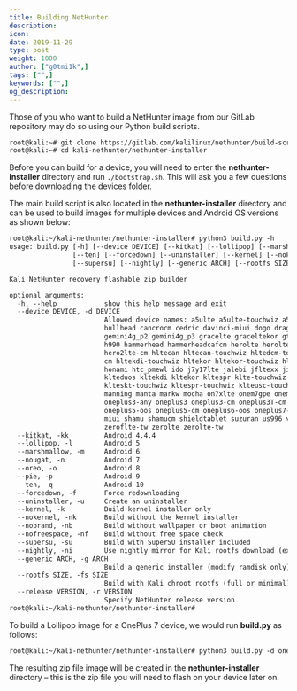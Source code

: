 ```yaml
---
title: Building NetHunter
description:
icon:
date: 2019-11-29
type: post
weight: 1000
author: ["g0tmi1k",]
tags: ["",]
keywords: ["",]
og_description:
---
```


Those of you who want to build a NetHunter image from our GitLab repository may do so using our Python build scripts.

```markdown
root@kali:~# git clone https://gitlab.com/kalilinux/nethunter/build-scripts/kali-nethunter-project
root@kali:~# cd kali-nethunter/nethunter-installer
```
Before you can build for a device, you will need to enter the **nethunter-installer** directory and run `./bootstrap.sh`. This will ask you a few questions before downloading the devices folder.

The main build script is also located in the **nethunter-installer** directory and can be used to build images for multiple devices and Android OS versions as shown below:

```html
root@kali:~/kali-nethunter/nethunter-installer# python3 build.py -h
usage: build.py [-h] [--device DEVICE] [--kitkat] [--lollipop] [--marshmallow] [--nougat] [--oreo] [--pie]
                [--ten] [--forcedown] [--uninstaller] [--kernel] [--nokernel] [--nobrand] [--nofreespace]
                [--supersu] [--nightly] [--generic ARCH] [--rootfs SIZE] [--release VERSION]

Kali NetHunter recovery flashable zip builder

optional arguments:
  -h, --help            show this help message and exit
  --device DEVICE, -d DEVICE
                        Allowed device names: a5ulte a5ulte-touchwiz a5xelte ailsa_ii angler angler-los armani
                        bullhead cancrocm cedric davinci-miui dogo dragon flo flocm flounder gemini4g_p1
                        gemini4g_p2 gemini4g_p3 gracelte graceltekor gts4llte gts4lwifi grouper h830 h850 h918
                        h990 hammerhead hammerheadcafcm herolte heroltekor herolte-cm hero2lte hero2ltekor
                        hero2lte-cm hltecan hltecan-touchwiz hltedcm-touchwiz hlteeur hlteeur-touchwiz hlteeur-
                        cm hltekdi-touchwiz hltekor hltekor-touchwiz hltespr hltespr-touchwiz hltevzw-touchwiz
                        honami htc_pmewl ido j7y17lte jalebi jfltexx jiayus3a kiwi klte kltechn kltechnduo
                        klteduos kltekdi kltekor kltespr klte-touchwiz klteduos-touchwiz kltekdi-touchwiz
                        klteskt-touchwiz kltespr-touchwiz klteusc-touchwiz kltevzw-touchwiz kminilte mako makocm
                        manning manta markw mocha on7xlte onem7gpe onem8gpe oneplus1 oneplus2cm oneplus2oos
                        oneplus3-any oneplus3 oneplus3-cm oneplus3T-cm oneplus3-oos oneplus3T-oos oneplus3T-los
                        oneplus5-oos oneplus5-cm oneplus6-oos oneplus7-oos oneplusxcm osprey potter s2 santoni-
                        miui shamu shamucm shieldtablet suzuran us996 victara yuga vienna Z00E zeroflte
                        zeroflte-tw zerolte zerolte-tw
  --kitkat, -kk         Android 4.4.4
  --lollipop, -l        Android 5
  --marshmallow, -m     Android 6
  --nougat, -n          Android 7
  --oreo, -o            Android 8
  --pie, -p             Android 9
  --ten, -q             Android 10
  --forcedown, -f       Force redownloading
  --uninstaller, -u     Create an uninstaller
  --kernel, -k          Build kernel installer only
  --nokernel, -nk       Build without the kernel installer
  --nobrand, -nb        Build without wallpaper or boot animation
  --nofreespace, -nf    Build without free space check
  --supersu, -su        Build with SuperSU installer included
  --nightly, -ni        Use nightly mirror for Kali rootfs download (experimental)
  --generic ARCH, -g ARCH
                        Build a generic installer (modify ramdisk only)
  --rootfs SIZE, -fs SIZE
                        Build with Kali chroot rootfs (full or minimal)
  --release VERSION, -r VERSION
                        Specify NetHunter release version
root@kali:~/kali-nethunter/nethunter-installer#
```

To build a Lollipop image for a OnePlus 7 device, we would run **build.py** as follows:

```markdown
root@kali:~/kali-nethunter/nethunter-installer# python3 build.py -d oneplus7-oos --ten
```

The resulting zip file image will be created in the **nethunter-installer** directory – this is the zip file you will need to flash on your device later on.
